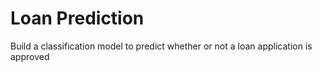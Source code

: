 # Loan Prediction
 Build a classification model to predict whether or not a loan application is approved
